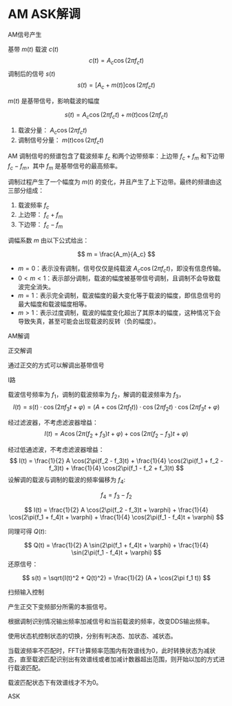 #  AM ASK解调

AM信号产生

基带 $m(t)$     载波 $c(t)$
$$
c(t) = A_c \cos(2 \pi f_c t)
$$
调制后的信号 $s(t)$  
$$
s(t) = \left[ A_c + m(t) \right] \cos(2 \pi f_c t)
$$


$m(t)$ 是基带信号，影响载波的幅度


$$
s(t) = A_c \cos(2 \pi f_c t) + m(t) \cos(2 \pi f_c t)
$$

1. 载波分量： $A_c \cos(2 \pi f_c t)$
2. 调制信号分量： $m(t) \cos(2 \pi f_c t)$



AM 调制信号的频谱包含了载波频率 $f_c$ 和两个边带频率：上边带 $f_c + f_m$ 和下边带 $f_c - f_m$，其中 $f_m$ 是基带信号的最高频率。



调制过程产生了一个幅度为 $m(t)$ 的变化，并且产生了上下边带。最终的频谱由这三部分组成：

1. 载波频率 $f_c$
2. 上边带： $f_c + f_m$
3. 下边带： $f_c - f_m$



调幅系数 $m$ 由以下公式给出：

$$
m = \frac{A_m}{A_c}
$$

- $m = 0$：表示没有调制，信号仅仅是纯载波 $A_c \cos(2 \pi f_c t)$，即没有信息传输。
- $0 < m < 1$：表示部分调制，载波的幅度被基带信号调制，且调制不会导致载波完全消失。
- $m = 1$：表示完全调制，载波幅度的最大变化等于载波的幅度，即信息信号的最大幅度和载波幅度相等。
- $m > 1$：表示过度调制，载波的幅度变化超出了其原本的幅度，这种情况下会导致失真，甚至可能会出现载波的反转（负的幅度）。











AM解调

正交解调

通过正交的方式可以解调出基带信号



I路



载波信号频率为 $f_1$，调制的载波频率为 $f_2$，解调的载波频率为 $f_3$，
$$
I(t) = s(t) \cdot \cos(2\pi f_3 t + \varphi) = (A + \cos(2\pi f_1 t)) \cdot \cos(2\pi f_2 t) \cdot \cos(2\pi f_3 t + \varphi)
$$


经过滤波器，不考虑滤波器增益：
$$
I(t) = A \cos(2\pi(f_2 + f_3)t + \varphi) + \cos(2\pi(f_2 - f_3)t + \varphi)
$$




经过低通滤波，不考虑滤波器增益：
$$
I(t) = \frac{1}{2} A \cos(2\pi(f_2 - f_3)t) + \frac{1}{4} \cos(2\pi(f_1 + f_2 - f_3)t) + \frac{1}{4} \cos(2\pi(f_1 - f_2 + f_3)t)
$$
设解调的载波与调制的载波的频率偏移为 $f_4$:

$$
f_4 = f_3 - f_2
$$

$$
I(t) = \frac{1}{2} A \cos(2\pi(f_2 - f_3)t + \varphi) + \frac{1}{4} \cos(2\pi(f_1 + f_4)t + \varphi) + \frac{1}{4} \cos(2\pi(f_1 - f_4)t + \varphi)
$$

同理可得 $Q(t)$:

$$
Q(t) = \frac{1}{2} A \sin(2\pi(f_1 + f_4)t + \varphi) + \frac{1}{4} \sin(2\pi(f_1 - f_4)t + \varphi)
$$
还原信号：

$$
s(t) = \sqrt{I(t)^2 + Q(t)^2} = \frac{1}{2} (A + \cos(2\pi f_1 t))
$$








扫频输入控制



产生正交下变频部分所需的本振信号。

根据调制识别情况输出频率加减信号和当前载波的频率，改变DDS输出频率。

使用状态机控制状态的切换，分别有判决态、加状态、减状态。

当载波频率不匹配时，FFT计算频率范围内有效谱线为0，此时转换状态为减状态，直至载波匹配识别出有效谱线或者加减计数器超出范围，则开始以加的方式进行载波匹配。

载波匹配状态下有效谱线才不为0。



ASK 



